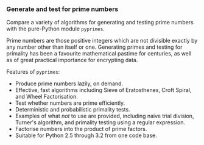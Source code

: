 ### Generate and test for prime numbers ###

Compare a variety of algorithms for generating and testing prime numbers with the pure-Python module `pyprimes`.

Prime numbers are those positive integers which are not divisible exactly by any number other than itself or one. Generating primes and testing for primality has been a favourite mathematical pastime for centuries, as well as of great practical importance for encrypting data.

Features of `pyprimes`:

  * Produce prime numbers lazily, on demand.
  * Effective, fast algorithms including Sieve of Eratosthenes, Croft Spiral, and Wheel Factorisation.
  * Test whether numbers are prime efficiently.
  * Deterministic and probabilistic primality tests.
  * Examples of what _not_ to use are provided, including naive trial division, Turner's algorithm, and primality testing using a regular expression.
  * Factorise numbers into the product of prime factors.
  * Suitable for Python 2.5 through 3.2 from one code base.
